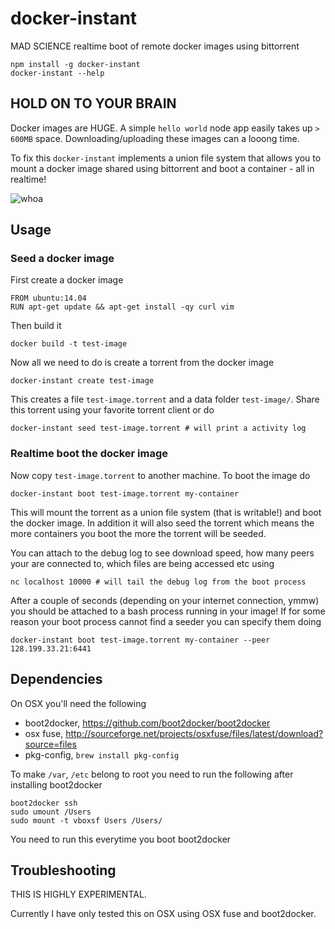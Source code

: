 # docker-instant

MAD SCIENCE realtime boot of remote docker images using bittorrent

```
npm install -g docker-instant
docker-instant --help
```

## HOLD ON TO YOUR BRAIN

Docker images are HUGE. A simple `hello world` node app easily takes up `> 600MB` space.
Downloading/uploading these images can a looong time.

To fix this `docker-instant` implements a union file system that allows you to mount a docker image
shared using bittorrent and boot a container - all in realtime!

![whoa](http://i.imgur.com/rfFWukr.gif)

## Usage

### Seed a docker image

First create a docker image

```
FROM ubuntu:14.04
RUN apt-get update && apt-get install -qy curl vim
```

Then build it

```
docker build -t test-image
```

Now all we need to do is create a torrent from the docker image

```
docker-instant create test-image
```

This creates a file `test-image.torrent` and a data folder `test-image/`.
Share this torrent using your favorite torrent client or do

```
docker-instant seed test-image.torrent # will print a activity log
```

### Realtime boot the docker image

Now copy `test-image.torrent` to another machine.
To boot the image do

```
docker-instant boot test-image.torrent my-container
```

This will mount the torrent as a union file system (that is writable!) and boot the docker image.
In addition it will also seed the torrent which means the more containers you boot the more the torrent will be seeded.

You can attach to the debug log to see download speed, how many peers your are connected to, which files are being accessed etc using

```
nc localhost 10000 # will tail the debug log from the boot process
```

After a couple of seconds (depending on your internet connection, ymmw) you should be attached to a bash process
running in your image! If for some reason your boot process cannot find a seeder you can specify them doing

```
docker-instant boot test-image.torrent my-container --peer 128.199.33.21:6441
```

## Dependencies

On OSX you'll need the following

* boot2docker, https://github.com/boot2docker/boot2docker
* osx fuse, http://sourceforge.net/projects/osxfuse/files/latest/download?source=files
* pkg-config, `brew install pkg-config`

To make `/var`, `/etc` belong to root you need to run the following after installing boot2docker

```
boot2docker ssh
sudo umount /Users
sudo mount -t vboxsf Users /Users/
```

You need to run this everytime you boot boot2docker

## Troubleshooting

THIS IS HIGHLY EXPERIMENTAL.

Currently I have only tested this on OSX using OSX fuse and boot2docker.

